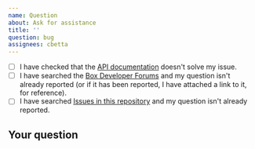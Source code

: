 ```yaml
---
name: Question
about: Ask for assistance
title: ''
question: bug
assignees: cbetta
---
```


- [ ] I have checked that the [API documentation][api-docs] doesn't solve my issue.
- [ ] I have searched the [Box Developer Forums][dev-forums] and my question
  isn't already  reported (or if it has been reported, I have attached a link to
  it, for reference).
- [ ] I have searched [Issues in this repository][github-repo] and my question
  isn't already reported.

## Your question
<!-- Replace this text with a description of what question you have -->
<!-- Include as much detail as possible -->

[api-docs]: https://developer.box.com/
[dev-forums]: https://community.box.com/t5/Platform-and-Development-Forum/bd-p/DeveloperForum
[github-repo]: https://github.com/box/box-openapi/search?type=Issues
